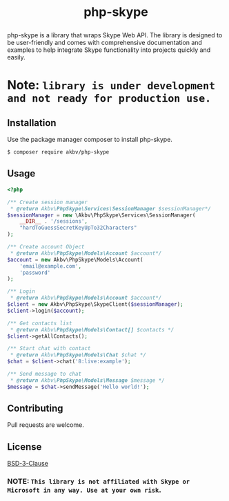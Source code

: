 # <p align="center">php-skype</p>
php-skype is a library that wraps Skype Web API. The library is designed to be user-friendly and comes with comprehensive documentation and examples to help integrate Skype functionality into projects quickly and easily.

# Note: `library is under development and not ready for production use.`

## Installation 


Use the package manager composer to install php-skype. 

```bash 
$ composer require akbv/php-skype 
```

## Usage
```PHP
<?php

/** Create session manager
 * @return Akbv\PhpSkype\Services\SessionManager $sessionManager*/
$sessionManager = new \Akbv\PhpSkype\Services\SessionManager(
    __DIR__ . '/sessions',
    "hardToGuessSecretKeyUpTo32Characters"
);

/** Create account Object
 * @return Akbv\PhpSkype\Models\Account $account*/
$account = new Akbv\PhpSkype\Models\Account(
    'email@example.com',
    'password'
);

/** Login
 * @return Akbv\PhpSkype\Models\Account $account*/
$client = new Akbv\PhpSkype\SkypeClient($sessionManager);
$client->login($account);

/** Get contacts list
 * @return Akbv\PhpSkype\Models\Contact[] $contacts */
$client->getAllContacts();

/** Start chat with contact
 * @return Akbv\PhpSkype\Models\Chat $chat */
$chat = $client->chat('8:live:example');

/** Send message to chat
 * @return Akbv\PhpSkype\Models\Message $message */
$message = $chat->sendMessage('Hello world!'); 

```
## Contributing

Pull requests are welcome.

## License

[BSD-3-Clause](https://opensource.org/licenses/BSD-3-Clause)

### NOTE: `This library is not affiliated with Skype or Microsoft in any way. Use at your own risk`.